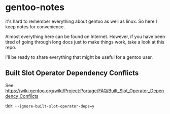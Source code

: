 gentoo-notes
============

it's hard to remember everything about gentoo as well as linux. So here I keep notes for convenience.

Almost everything here can be found on Internet.
However, if you have been tired of going through long docs just to make things work,
take a look at this repo.

I'll be ready to share everything that might be useful for a gentoo user.


## Built Slot Operator Dependency Conflicts

See: https://wiki.gentoo.org/wiki/Project:Portage/FAQ/Built_Slot_Operator_Dependency_Conflicts

tldr: `--ignore-built-slot-operator-deps=y`
